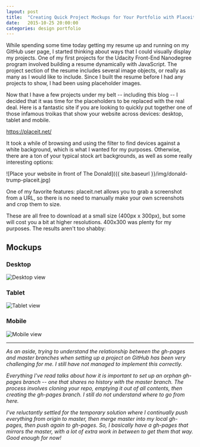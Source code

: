 ```yaml
---
layout: post
title:  "Creating Quick Project Mockups for Your Portfolio with Placeit.net"
date:   2015-10-25 20:00:00
categories: design portfolio
---
```

While spending some time today getting my resume up and running on my GitHub user page, I started thinking about ways that I could visually display my projects. One of my first projects for the Udacity Front-End Nanodegree program involved building a resume dynamically with JavaScript. The project section of the resume includes several image objects, or really as many as I would like to include. Since I built the resume before I had any projects to show, I had been using placeholder images.

Now that I have a few projects under my belt -- including this blog -- I decided that it was time for the placeholders to be replaced with the real deal. Here is a fantastic site if you are looking to quickly put together one of those infamous troikas that show your website across devices: desktop, tablet and mobile.

<https://placeit.net/>

It took a while of browsing and using the filter to find devices against a white background, which is what I wanted for my purposes. Otherwise, there are a ton of your typical stock art backgrounds, as well as some really interesting options:

![Place your website in front of The Donald]({{ site.baseurl }}/img/donald-trump-placeit.jpg)

One of my favorite features: placeit.net allows you to grab a screenshot from a URL, so there is no need to manually make your own screenshots and crop them to size.

These are all free to download at a small size (400px x 300px), but some will cost you a bit at higher resolutions. 400x300 was plenty for my purposes. The results aren't too shabby:

## Mockups

### Desktop

![Desktop view](http://laurenfromseattle.github.io/img/noob-notation-desktop-400x300.png)

### Tablet

![Tablet view](http://laurenfromseattle.github.io/img/noob-notation-tablet-400x300.png)

### Mobile

![Mobile view](http://laurenfromseattle.github.io/img/noob-notation-mobile-400x300.png)

---

*As an aside, trying to understand the relationship between the gh-pages and master branches when setting up a project on GitHub has been very challenging for me. I still have not managed to implement this correctly.*

*Everything I've read talks about how it is important to set up an orphan gh-pages branch -- one that shares no history with the master branch. The process involves cloning your repo, emptying it out of all contents, then creating the gh-pages branch. I still do not understand where to go from here.*

*I've reluctantly settled for the temporary solution where I continually push everything from origin to master, then merge master into my local gh-pages, then push again to gh-pages. So, I basically have a gh-pages that mirrors the master, with a lot of extra work in between to get them that way. Good enough for now!*
